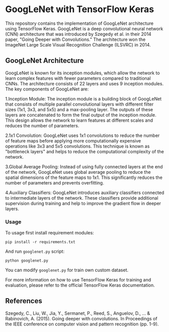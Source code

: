 # GoogLeNet with TensorFlow Keras
This repository contains the implementation of GoogLeNet architecture using TensorFlow Keras. GoogLeNet is a deep convolutional neural network (CNN) architecture that was introduced by Szegedy et al. in their 2014 paper, "Going Deeper with Convolutions." The architecture won the ImageNet Large Scale Visual Recognition Challenge (ILSVRC) in 2014.

## GoogLeNet Architecture

GoogLeNet is known for its inception modules, which allow the network to learn complex features with fewer parameters compared to traditional CNNs. The architecture consists of 22 layers and uses 9 inception modules. The key components of GoogLeNet are:

1.Inception Module: The inception module is a building block of GoogLeNet that consists of multiple parallel convolutional layers with different filter sizes (1x1, 3x3, and 5x5) and a max-pooling layer. The outputs of these layers are concatenated to form the final output of the inception module. This design allows the network to learn features at different scales and reduces the number of parameters.

2.1x1 Convolution: GoogLeNet uses 1x1 convolutions to reduce the number of feature maps before applying more computationally expensive operations like 3x3 and 5x5 convolutions. This technique is known as "bottleneck layers" and helps to reduce the computational complexity of the network.

3.Global Average Pooling: Instead of using fully connected layers at the end of the network, GoogLeNet uses global average pooling to reduce the spatial dimensions of the feature maps to 1x1. This significantly reduces the number of parameters and prevents overfitting.

4.Auxiliary Classifiers: GoogLeNet introduces auxiliary classifiers connected to intermediate layers of the network. These classifiers provide additional supervision during training and help to improve the gradient flow in deeper layers.

### Usage
To usage first install requirement modules:
```shell
pip install -r requirements.txt
```
And run ```googlenet.py``` script:
```shell
python googlenet.py
```
You can modify ```googlenet.py``` for train own custom dataset.

For more information on how to use TensorFlow Keras for training and evaluation, please refer to the official TensorFlow Keras documentation.

## References

Szegedy, C., Liu, W., Jia, Y., Sermanet, P., Reed, S., Anguelov, D., ... & Rabinovich, A. (2015). Going deeper with convolutions. In Proceedings of the IEEE conference on computer vision and pattern recognition (pp. 1-9).
